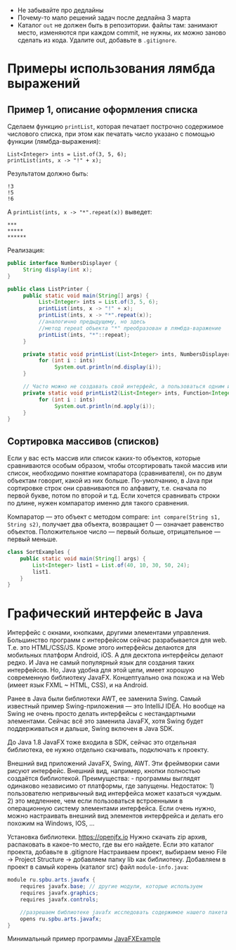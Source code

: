 - Не забывайте про дедлайны
- Почему-то мало решений задач после дедлайна 3 марта
- Каталог `out` не должен быть в репозитории.
     файлы там: занимают место, изменяются при каждом commit, не нужны, их можно заново сделать из кода. Удалите out, добавьте в `.gitignore`.

# Примеры использования лямбда выражений

## Пример 1, описание оформления списка

Сделаем функцию `printList`, которая печатает построчно содержимое числового списка, при этом как печатать число указано с помощью функции (лямбда-выражения):
```
List<Integer> ints = List.of(3, 5, 6);
printList(ints, x -> "!" + x);
```
Результатом должно быть:
```
!3
!5
!6
```

А `printList(ints, x -> "*".repeat(x))` выведет:
```
***
*****
******
```

Реализация:

```java
public interface NumbersDisplayer {
     String display(int x);
}

public class ListPrinter {
     public static void main(String[] args) {
          List<Integer> ints = List.of(3, 5, 6);
          printList(ints, x -> "!" + x);
          printList(ints, x -> "*".repeat(x));
          //аналогично предыдущему, но здесь
          //метод repeat объекта "*" преобразован в лямбда-варажение
          printList(ints, "*"::repeat);
     }

     private static void printList(List<Integer> ints, NumbersDisplayer nd) {
          for (int i : ints)
               System.out.println(nd.display(i));
     }

     // Часто можно не создавать свой интерфейс, а пользоваться одним из существующих
     private static void printList2(List<Integer> ints, Function<Integer, String> nd) {
          for (int i : ints)
               System.out.println(nd.apply(i));
     }
}
```

## Сортировка массивов (списков)

Если у вас есть массив или список каких-то объектов, которые сравниваются особым образом, чтобы отсортировать такой массив или список, необходимо понятие компаратора (сравнивателя), он по двум объектам говорит, какой из них больше. По-умолчанию, в Java при сортировке строк они сравниваются по алфавиту, т.е. сначала по первой букве, потом по второй и т.д. Если хочется сравнивать строки по длине, нужен компаратор именно для такого сравнения.

Компаратор — это объект с методом compare:
`int compare(String s1, String s2)`, получает два объекта, возвращает 0 — означает равенство объектов. Положительное число — первый больше, отрицательное — первый меньше.

```java
class SortExamples {
    public static void main(String[] args) {
        List<Integer> list1 = List.of(40, 10, 30, 50, 24);
        list1.
    }
}
```

# Графический интерфейс в Java

Интерфейс с окнами, кнопками, другими элементами управления. Большинство программ с интерфейсом сейчас разрабывается для web. Т.е. это HTML/CSS/JS. Кроме этого интерфейсы делаются для мобильных платформ Android, iOS. А для десктопа интерфейсы делают редко. И Java не самый популярный язык для создания таких интерфейсов. Но, Java удобна для этой цели, имеет хорошую современную библиотеку JavaFX. Концептуально она похожа и на Web (имеет язык FXML ~ HTML, CSS), и на Android.

Ранее в Java были библиотеки AWT, ее заменила Swing. Самый известный пример Swing-приложения — это IntelliJ IDEA. Но вообще на Swing не очень просто делать интерфейсы с нестандартными элементами.
Сейчас всё это заменила JavaFX, хотя Swing будет поддерживаться и дальше, Swing включен в Java SDK.

До Java 1.8 JavaFX тоже входила в SDK, сейчас это отдельная библиотека, ее нужно отдельно скачивать, подключать к проекту.

Внешний вид приложений JavaFX, Swing, AWT. Эти фреймворки сами рисуют интерфейс. Внешний вид, например, кнопки полностью создаётся библиотекой.
Преимущества: - программы выглядят одинаково независимо от платформы, где запущены.
Недостаток: 1) пользователю непривычный вид интерфейса может казаться чуждым. 2) это медленнее, чем если пользоваться встроенными в операционную систему элементами интерфейса.
Если очень нужно, можно настраивать внешний вид элементов интерфрейса и делать его похожим на Windows, IOS, ...

Установка библиотеки.
https://openjfx.io
Нужно скачать zip архив, распаковать в какое-то место, где вы его найдете.
Если это каталог проекта, добавьте в .gitignore
Настраиваем проект, выбираем меню File -> Project Structure -> добавляем папку lib как библиотеку.
Добавляем в проект в самый корень (каталог src) файл `module-info.java`:

```java
module ru.spbu.arts.javafx {
    requires javafx.base; // другие модули, которые используем
    requires javafx.graphics;
    requires javafx.controls;

    //разрешаем библиотеке javafx исследовать содержимое нашего пакета с кодом
    opens ru.spbu.arts.javafx;
}
```

Минимальный пример программы [JavaFXExample](https://github.com/iposov/students-site/tree/master/22spring/prog_tech/src/ru/spbu/arts/javafx/JavaFXExample.java)
